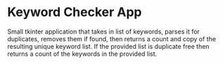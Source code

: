 # Keyword Checker App

Small tkinter application that takes in list of keywords, parses it for
duplicates, removes them if found, then returns a count and copy of the
resulting unique keyword list.  If the provided list is duplicate free then
returns a count of the keywords in the provided list.
